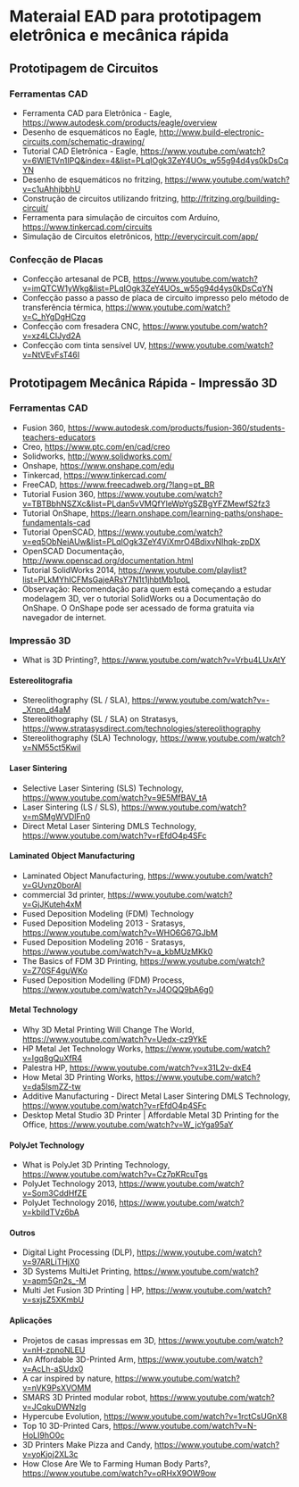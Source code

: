 # Materaial EAD para prototipagem eletrônica e mecânica rápida
## Prototipagem de Circuitos 

### Ferramentas CAD

* Ferramenta CAD para Eletrônica - Eagle, https://www.autodesk.com/products/eagle/overview 
* Desenho de esquemáticos no Eagle, http://www.build-electronic-circuits.com/schematic-drawing/
* Tutorial CAD Eletrônica - Eagle, https://www.youtube.com/watch?v=6WIE1Vn1IPQ&index=4&list=PLqIOgk3ZeY4UOs_w55g94d4ys0kDsCqYN  
* Desenho de esquemáticos no fritzing, https://www.youtube.com/watch?v=c1uAhhjbbhU 
* Construção de circuitos utilizando fritzing, http://fritzing.org/building-circuit/ 
* Ferramenta para simulação de circuitos com Arduíno, https://www.tinkercad.com/circuits  
* Simulação de Circuitos eletrônicos, http://everycircuit.com/app/   

### Confecção de Placas 
* Confecção artesanal de PCB, https://www.youtube.com/watch?v=imQTCW1yWkg&list=PLqIOgk3ZeY4UOs_w55g94d4ys0kDsCqYN 
* Confecção passo a passo de placa de circuito impresso pelo método de transferência térmica, https://www.youtube.com/watch?v=C_hYgDgHCzg 
* Confecção com fresadera CNC, https://www.youtube.com/watch?v=xz4LCIJyd2A 
* Confecção com tinta sensível UV, https://www.youtube.com/watch?v=NtVEvFsT46I 

## Prototipagem Mecânica Rápida - Impressão 3D 

### Ferramentas CAD

* Fusion 360,  https://www.autodesk.com/products/fusion-360/students-teachers-educators 
* Creo, https://www.ptc.com/en/cad/creo 
* Solidworks, http://www.solidworks.com/ 
* Onshape, https://www.onshape.com/edu 
* Tinkercad, https://www.tinkercad.com/ 
* FreeCAD, https://www.freecadweb.org/?lang=pt_BR 
* Tutorial Fusion 360, https://www.youtube.com/watch?v=TBTBbhNSZXc&list=PLdan5vVMQfYleWpYgSZBgYFZMewfS2fz3 
* Tutorial OnShape, https://learn.onshape.com/learning-paths/onshape-fundamentals-cad 
* Tutorial OpenSCAD, https://www.youtube.com/watch?v=eq5ObNeiAUw&list=PLqIOgk3ZeY4ViXmrO4BdixvNIhqk-zpDX 
* OpenSCAD Documentação, http://www.openscad.org/documentation.html 
* Tutorial SolidWorks 2014, https://www.youtube.com/playlist?list=PLkMYhICFMsGajeARsY7N1t1jhbtMb1poL 
* Observação: Recomendação para quem está começando a estudar modelagem 3D, ver o tutorial SolidWorks ou a Documentação do OnShape. O OnShape pode ser acessado de forma gratuita via navegador de internet.  

### Impressão 3D 
* What is 3D Printing?, https://www.youtube.com/watch?v=Vrbu4LUxAtY 

#### Estereolitografia
* Stereolithography (SL / SLA), https://www.youtube.com/watch?v=-_Xnpn_d4aM 
* Stereolithography (SL / SLA) on Stratasys,  https://www.stratasysdirect.com/technologies/stereolithography 
* Stereolithography (SLA) Technology, https://www.youtube.com/watch?v=NM55ct5KwiI 

#### Laser Sintering
* Selective Laser Sintering (SLS) Technology, https://www.youtube.com/watch?v=9E5MfBAV_tA 
* Laser Sintering (LS / SLS), https://www.youtube.com/watch?v=mSMgWVDlFn0 
* Direct Metal Laser Sintering DMLS Technology, https://www.youtube.com/watch?v=rEfdO4p4SFc 

#### Laminated Object Manufacturing
* Laminated Object Manufacturing, https://www.youtube.com/watch?v=GUvnz0borAI 
* commercial 3d printer, https://www.youtube.com/watch?v=GjJKuteh4xM 
* Fused Deposition Modeling (FDM) Technology
* Fused Deposition Modeling 2013 - Sratasys, https://www.youtube.com/watch?v=WHO6G67GJbM 
* Fused Deposition Modeling  2016 - Sratasys, https://www.youtube.com/watch?v=a_kbMUzMKk0 
* The Basics of FDM 3D Printing, https://www.youtube.com/watch?v=Z70SF4guWKo
* Fused Deposition Modelling (FDM) Process, https://www.youtube.com/watch?v=J4OQQ9bA6g0 

#### Metal Technology
* Why 3D Metal Printing Will Change The World, https://www.youtube.com/watch?v=Uedx-cz9YkE 
* HP Metal Jet Technology Works, https://www.youtube.com/watch?v=Igq8gQuXfR4  
* Palestra HP, https://www.youtube.com/watch?v=x31L2v-dxE4 
* How Metal 3D Printing Works, https://www.youtube.com/watch?v=da5IsmZZ-tw 
* Additive Manufacturing - Direct Metal Laser Sintering DMLS Technology, https://www.youtube.com/watch?v=rEfdO4p4SFc 
* Desktop Metal Studio 3D Printer | Affordable Metal 3D Printing for the Office, https://www.youtube.com/watch?v=W_jcYga95aY 

#### PolyJet Technology
* What is PolyJet 3D Printing Technology,  https://www.youtube.com/watch?v=Cz7pKRcuTgs 
* PolyJet Technology 2013, https://www.youtube.com/watch?v=Som3CddHfZE 
* PolyJet Technology 2016, https://www.youtube.com/watch?v=kbiIdTVz6bA 

#### Outros
* Digital Light Processing (DLP), https://www.youtube.com/watch?v=97ARLiTHjX0 
* 3D Systems MultiJet Printing, https://www.youtube.com/watch?v=apm5Gn2s_-M 
* Multi Jet Fusion 3D Printing | HP, https://www.youtube.com/watch?v=sxjsZ5XKmbU 

#### Aplicações 
* Projetos de casas impressas em 3D, https://www.youtube.com/watch?v=nH-zpnoNLEU 
* An Affordable 3D-Printed Arm, https://www.youtube.com/watch?v=AcLh-aSUdx0 
* A car inspired by nature, https://www.youtube.com/watch?v=nVK9PsXVOMM 
* SMARS 3D Printed modular robot, https://www.youtube.com/watch?v=JCqkuDWNzIg 
* Hypercube Evolution, https://www.youtube.com/watch?v=1rctCsUGnX8 
* Top 10 3D-Printed Cars, https://www.youtube.com/watch?v=N-HoLI9hO0c 
* 3D Printers Make Pizza and Candy, https://www.youtube.com/watch?v=yoKjoj2XL3c 
* How Close Are We to Farming Human Body Parts?, https://www.youtube.com/watch?v=oRHxX9OW9ow 
